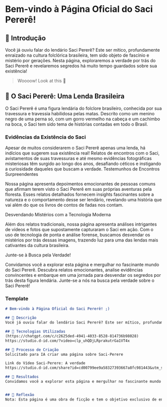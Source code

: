 # Bem-vindo à Página Oficial do Saci Pererê!

## 🚀 Introdução
Você já ouviu falar do lendário Saci Pererê? Este ser mítico, profundamente enraizado na cultura folclórica brasileira, tem sido objeto de fascínio e mistério por gerações. Nesta página, exploraremos a verdade por trás do Saci Pererê e revelaremos segredos há muito tempo guardados sobre sua existência!
> Woooow! Look at this 👀

## 🎯 O Saci Pererê: Uma Lenda Brasileira
O Saci Pererê é uma figura lendária do folclore brasileiro, conhecida por sua travessura e travessia habilidosa pelas matas. Descrito como um menino negro de uma perna só, com um gorro vermelho na cabeça e um cachimbo na boca, o Saci tem sido tema de histórias contadas em todo o Brasil.
### Evidências da Existência do Saci

Apesar de muitos considerarem o Saci Pererê apenas uma lenda, há indícios que sugerem sua existência real! Relatos de encontros com o Saci, avistamentos de suas travessuras e até mesmo evidências fotográficas misteriosas têm surgido ao longo dos anos, desafiando céticos e instigando a curiosidade daqueles que buscam a verdade.
Testemunhos de Encontros Surpreendentes

Nossa página apresenta depoimentos emocionantes de pessoas comuns que afirmam terem visto o Saci Pererê em suas próprias aventuras pela floresta. Esses relatos detalhados fornecem insights fascinantes sobre a natureza e o comportamento desse ser lendário, revelando uma história que vai além do que os livros de contos de fadas nos contam.

Desvendando Mistérios com a Tecnologia Moderna

Além dos relatos tradicionais, nossa página apresenta análises intrigantes de vídeos e fotos que supostamente capturaram o Saci em ação. Com o uso de tecnologia de ponta e análise forense, buscamos desvendar os mistérios por trás dessas imagens, trazendo luz para uma das lendas mais cativantes da cultura brasileira.

Junte-se à Busca pela Verdade!

Convidamos você a explorar esta página e mergulhar no fascinante mundo do Saci Pererê. Descubra relatos emocionantes, analise evidências convincentes e embarque em uma jornada para desvendar os segredos por trás desta figura lendária. Junte-se a nós na busca pela verdade sobre o Saci Pererê!


### Template

```markdown
# Bem-vindo à Página Oficial do Saci Pererê! ;)

## 📒 Descrição
Você já ouviu falar do lendário Saci Pererê? Este ser mítico, profundamente enraizado na cultura folclórica brasileira, tem sido objeto de fascínio e mistério por gerações. Nesta página, exploraremos a verdade por trás do Saci Pererê e revelaremos segredos há muito tempo guardados sobre sua existência!

## 🤖 Tecnologias Utilizadas
(https://chatgpt.com/c/c2625ded-4941-4033-8528-814736b98028)
https://studio.d-id.com/?video=clp_uhQDjLRprakutrGa1VT4x

## 🧐 Processo de Criação
Solicitado para IA criar uma página sobre Saci-Perere

Link do Vídeo Saci-Perere: A verdade 
https://studio.d-id.com/share?id=cd00799ee9a58327393667a8fc981443&utm_source=copy

## 🚀 Resultados
Convidamos você a explorar esta página e mergulhar no fascinante mundo do Saci Pererê. Descubra relatos emocionantes, analise evidências convincentes e embarque em uma jornada para desvendar os segredos por trás desta figura lendária. Junte-se a nós na busca pela verdade sobre o Saci Pererê!


## 💭 Reflexão
Nota: Esta página é uma obra de ficção e tem o objetivo exclusivo de entretenimento. O Saci Pererê é uma figura do folclore brasileiro e não há evidências científicas de sua existência real.





